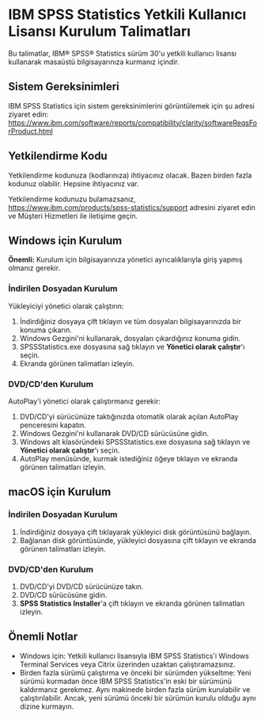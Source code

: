 # IBM SPSS Statistics Yetkili Kullanıcı Lisansı Kurulum Talimatları

Bu talimatlar, IBM® SPSS® Statistics sürüm 30'u yetkili kullanıcı lisansı kullanarak masaüstü bilgisayarınıza kurmanız içindir.

## Sistem Gereksinimleri

IBM SPSS Statistics için sistem gereksinimlerini görüntülemek için şu adresi ziyaret edin: https://www.ibm.com/software/reports/compatibility/clarity/softwareReqsForProduct.html

## Yetkilendirme Kodu

Yetkilendirme kodunuza (kodlarınıza) ihtiyacınız olacak. Bazen birden fazla kodunuz olabilir. Hepsine ihtiyacınız var.

Yetkilendirme kodunuzu bulamazsanız, https://www.ibm.com/products/spss-statistics/support adresini ziyaret edin ve Müşteri Hizmetleri ile iletişime geçin.

## Windows için Kurulum

**Önemli:** Kurulum için bilgisayarınıza yönetici ayrıcalıklarıyla giriş yapmış olmanız gerekir.

### İndirilen Dosyadan Kurulum

Yükleyiciyi yönetici olarak çalıştırın:

1. İndirdiğiniz dosyaya çift tıklayın ve tüm dosyaları bilgisayarınızda bir konuma çıkarın.
2. Windows Gezgini'ni kullanarak, dosyaları çıkardığınız konuma gidin.
3. SPSSStatistics.exe dosyasına sağ tıklayın ve **Yönetici olarak çalıştır**'ı seçin.
4. Ekranda görünen talimatları izleyin.

### DVD/CD'den Kurulum

AutoPlay'i yönetici olarak çalıştırmanız gerekir:

1. DVD/CD'yi sürücünüze taktığınızda otomatik olarak açılan AutoPlay penceresini kapatın.
2. Windows Gezgini'ni kullanarak DVD/CD sürücüsüne gidin.
3. Windows alt klasöründeki SPSSStatistics.exe dosyasına sağ tıklayın ve **Yönetici olarak çalıştır**'ı seçin.
4. AutoPlay menüsünde, kurmak istediğiniz öğeye tıklayın ve ekranda görünen talimatları izleyin.

## macOS için Kurulum

### İndirilen Dosyadan Kurulum

1. İndirdiğiniz dosyaya çift tıklayarak yükleyici disk görüntüsünü bağlayın.
2. Bağlanan disk görüntüsünde, yükleyici dosyasına çift tıklayın ve ekranda görünen talimatları izleyin.

### DVD/CD'den Kurulum

1. DVD/CD'yi DVD/CD sürücünüze takın.
2. DVD/CD sürücüsüne gidin.
3. **SPSS Statistics Installer**'a çift tıklayın ve ekranda görünen talimatları izleyin.

## Önemli Notlar

- Windows için: Yetkili kullanıcı lisansıyla IBM SPSS Statistics'i Windows Terminal Services veya Citrix üzerinden uzaktan çalıştıramazsınız.
- Birden fazla sürümü çalıştırma ve önceki bir sürümden yükseltme: Yeni sürümü kurmadan önce IBM SPSS Statistics'in eski bir sürümünü kaldırmanız gerekmez. Aynı makinede birden fazla sürüm kurulabilir ve çalıştırılabilir. Ancak, yeni sürümü önceki bir sürümün kurulu olduğu aynı dizine kurmayın.
